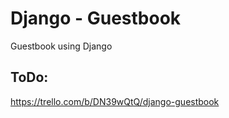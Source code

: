 # Django - Guestbook
Guestbook using Django

## ToDo:
https://trello.com/b/DN39wQtQ/django-guestbook
